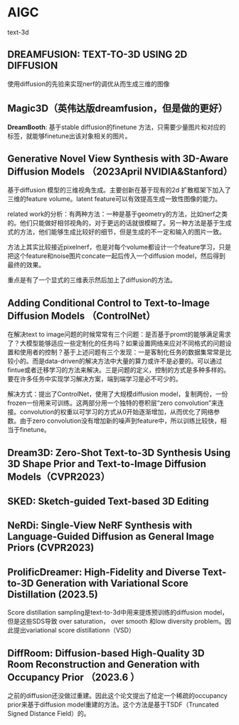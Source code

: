 # AIGC

text-3d

## DREAMFUSION: TEXT-TO-3D USING 2D DIFFUSION

使用diffusion的先验来实现nerf的调优从而生成三维的图像

## Magic3D（英伟达版dreamfusion，但是做的更好）

**DreamBooth**: 基于stable diffusion的finetune 方法，只需要少量图片和对应的标签，就能够finetune出该对象相关的图片。

## Generative Novel View Synthesis with 3D-Aware Diffusion Models （2023April NVIDIA&Stanford）

基于diffusion 模型的三维视角生成。主要创新在基于现有的2d 扩散框架下加入了三维的feature volume。latent feature可以有效提高生成一致性图像的能力。

related work的分析：有两种方法：一种是基于geometry的方法，比如nerf之类的。他们只能做好相邻视角的，对于更远的话就很模糊了。另一种方法是基于生成式的方法，他们能够生成比较好的细节，但是生成的不一定和输入的图片一致。

方法上其实比较接近pixelnerf，也是对每个volume都设计一个feature学习，只是把这个feature和noise图片concate一起后传入一个diffusion model，然后得到最终的效果。

重点是有了一个显式的三维表示然后加上了diffusion的方法。

## Adding Conditional Control to Text-to-Image Diffusion Models （ControlNet）

在解决text to image问题的时候常常有三个问题：是否基于promt的能够满足需求了？大模型能够适应一些定制化的任务吗？如果设置网络来应对不同格式的问题设置和使用者的控制？基于上述问题有三个发现：一是客制化任务的数据集常常是比较小的。而是data-driven的解决方法中大量的算力或许不是必要的。可以通过fintue或者迁移学习的方法来解决。三是问题的定义，控制的方式是多种多样的。要在许多任务中实现学习解决方案，端到端学习是必不可少的。

解决方式：提出了ControlNet，使用了大规模diffusion model，复制两份，一份frozen一份用来可训练。这两部分用一个独特的卷积层“zero convolution”来连接。convolution的权重以可学习的方式从0开始逐渐增加，从而优化了网络参数。由于zero convolution没有增加新的噪声到feature中，所以训练比较快，相当于finetune。

## Dream3D: Zero-Shot Text-to-3D Synthesis Using 3D Shape Prior and Text-to-Image Diffusion Models（CVPR2023）

## SKED: Sketch-guided Text-based 3D Editing

## NeRDi: Single-View NeRF Synthesis with Language-Guided Diffusion as General Image Priors (CVPR2023)

## ProlificDreamer: High-Fidelity and Diverse Text-to-3D Generation with Variational Score Distillation (2023.5)

Score distillation sampling是text-to-3d中用来提炼预训练的diffusion model，但是这些SDS导致 over saturation， over smooth 和low diversity problem。因此提出variational score distillationn（VSD）

## DiffRoom: Diffusion-based High-Quality 3D Room Reconstruction and Generation with Occupancy Prior （2023.6 ）

之前的diffusion还没做过重建。因此这个论文提出了给定一个稀疏的occupancy prior来基于diffusion model重建的方法。这个方法是基于TSDF（Truncated Signed Distance Field）的。
